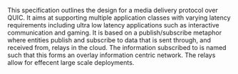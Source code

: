 
This specification outlines the design for a media delivery protocol
over QUIC. It aims at supporting multiple application classes with
varying latency requirements including ultra low latency applications
such as interactive communication and gaming. It is based on a
publish/subscribe metaphor where entities publish and subscribe to data
that is sent through, and received from, relays in the cloud. The
information subscribed to is named such that this forms an overlay
information centric network.  The relays allow for effecent large scale
deployments.

